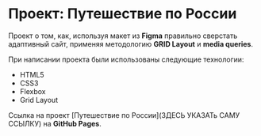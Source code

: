 # Проект: Путешествие по России

Проект о том, как, используя макет из __Figma__ правильно сверстать адаптивный сайт, применяя методологию __GRID Layout__ и __media queries__.

При написании проекта были использованы следующие технологии:
* HTML5
* CSS3
* Flexbox
* Grid Layout

Ссылка на проект [Путешествие по России](ЗДЕСЬ УКАЗАТь САМУ ССЫЛКУ) на __GitHub Pages__.
